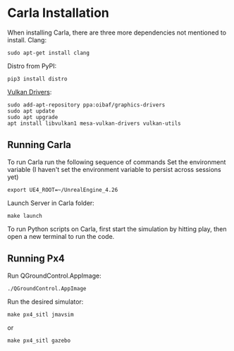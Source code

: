 # Carla Installation
When installing Carla, there are three more dependencies not mentioned to install.
Clang: 
```
sudo apt-get install clang
```
Distro from PyPI: 
```
pip3 install distro
```
[Vulkan Drivers](https://linuxconfig.org/install-and-test-vulkan-on-linux): 
```
sudo add-apt-repository ppa:oibaf/graphics-drivers
sudo apt update
sudo apt upgrade
apt install libvulkan1 mesa-vulkan-drivers vulkan-utils
```

## Running Carla
To run Carla run the following sequence of commands
Set the environment variable (I haven't set the environment variable to persist across sessions yet)
```
export UE4_ROOT=~/UnrealEngine_4.26
```
Launch Server in Carla folder: 
```
make launch
```
To run Python scripts on Carla, first start the simulation by hitting play, then open a new terminal to run the code.

## Running Px4 
Run QGroundControl.AppImage: 
```
./QGroundControl.AppImage
```

Run the desired simulator: 
```
make px4_sitl jmavsim
```
or
```
make px4_sitl gazebo
```
